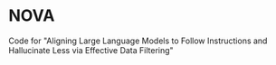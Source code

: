 # NOVA
Code for "Aligning Large Language Models to Follow Instructions and Hallucinate Less via Effective Data Filtering"
